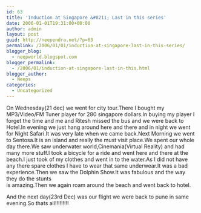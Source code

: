 ```yaml
---
id: 63
title: 'Induction at Singapore &#8211; Last in this series'
date: 2006-01-01T19:31:00+00:00
author: admin
layout: post
guid: http://neependra.net/?p=63
permalink: /2006/01/01/induction-at-singapore-last-in-this-series/
blogger_blog:
  - neepworld.blogspot.com
blogger_permalink:
  - /2006/01/induction-at-singapore-last-in-this.html
blogger_author:
  - Neeps
categories:
  - Uncategorized
---
```

On Wednesday(21 dec) we went for city tour.There I bought my MP3/Video/FM Tuner player for 280 singapore dollars.In buying my player I forget the time and me and Ritesh missed the bus and we were back to Hotel.In evening we just hang around here and there and in night we went for Night Safari.It was very late when we came back.Next Morning we went to Sentosa.It is an island and really the must visit place.We spent our whole day there.We saw underwater world,Cinemania(Virtual Reality) and had many more stuff.I took a bicycle for a ride and went here and there at the beach.I just took of my clothes and went in to the water.As I did not have any there spare clothes I have to wear that same underwear.It was a bad experience.Then we saw the Dolphin Show.It was fabulous and the way they do the stunts  
is amazing.Then we again roam around the beach and went back to hotel.

And the next day(23rd Dec) was our flight we were back to pune in same evening.So thats all!!!!!!!!!